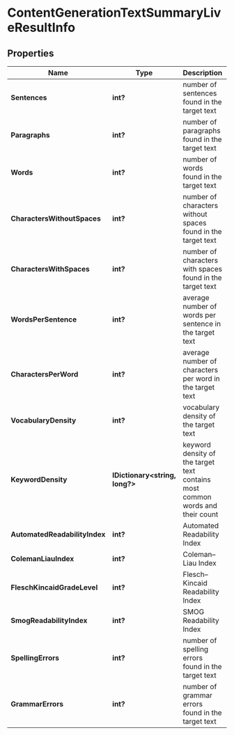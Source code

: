 # ContentGenerationTextSummaryLiveResultInfo


## Properties

| Name | Type | Description | Notes |
|------------ | ------------- | ------------- | -------------|
**Sentences** | **int?** | number of sentences found in the target text |[optional]|
**Paragraphs** | **int?** | number of paragraphs found in the target text |[optional]|
**Words** | **int?** | number of words found in the target text |[optional]|
**CharactersWithoutSpaces** | **int?** | number of characters without spaces found in the target text |[optional]|
**CharactersWithSpaces** | **int?** | number of characters with spaces found in the target text |[optional]|
**WordsPerSentence** | **int?** | average number of words per sentence in the target text |[optional]|
**CharactersPerWord** | **int?** | average number of characters per word in the target text |[optional]|
**VocabularyDensity** | **int?** | vocabulary density of the target text |[optional]|
**KeywordDensity** | **IDictionary<string, long?>** | keyword density of the target text<br>contains most common words and their count |[optional]|
**AutomatedReadabilityIndex** | **int?** | Automated Readability Index |[optional]|
**ColemanLiauIndex** | **int?** | Coleman–Liau Index |[optional]|
**FleschKincaidGradeLevel** | **int?** | Flesch–Kincaid Readability Index |[optional]|
**SmogReadabilityIndex** | **int?** | SMOG Readability Index |[optional]|
**SpellingErrors** | **int?** | number of spelling errors found in the target text |[optional]|
**GrammarErrors** | **int?** | number of grammar errors found in the target text |[optional]|